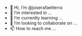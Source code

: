 - 👋 Hi, I’m @joserafaelterra
- 👀 I’m interested in ...
- 🌱 I’m currently learning ...
- 💞️ I’m looking to collaborate on ...
- 📫 How to reach me ...

<!---
joserafaelterra/joserafaelterra is a ✨ special ✨ repository because its `README.md` (this file) appears on your GitHub profile.
You can click the Preview link to take a look at your changes.
--->
